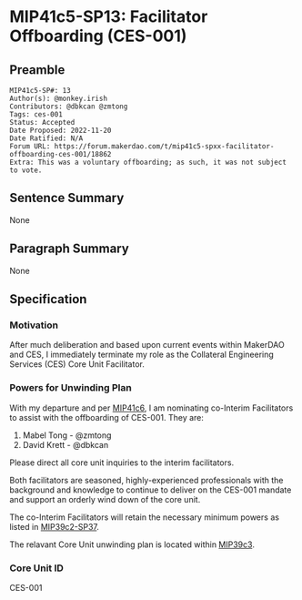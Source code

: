 # MIP41c5-SP13: Facilitator Offboarding (CES-001)

## Preamble

```
MIP41c5-SP#: 13
Author(s): @monkey.irish
Contributors: @dbkcan @zmtong
Tags: ces-001
Status: Accepted
Date Proposed: 2022-11-20
Date Ratified: N/A
Forum URL: https://forum.makerdao.com/t/mip41c5-spxx-facilitator-offboarding-ces-001/18862
Extra: This was a voluntary offboarding; as such, it was not subject to vote.
```

## Sentence Summary

None

## Paragraph Summary

None

## Specification

### Motivation

After much deliberation and based upon current events within MakerDAO and CES, I immediately terminate my role as the Collateral Engineering Services (CES) Core Unit Facilitator.

### Powers for Unwinding Plan

With my departure and per [MIP41c6](https://mips.makerdao.com/mips/details/MIP41#MIP41c6), I am nominating co-Interim Facilitators to assist with the offboarding of CES-001. They are:

1. Mabel Tong - @zmtong
2. David Krett - @dbkcan

Please direct all core unit inquiries to the interim facilitators.

Both facilitators are seasoned, highly-experienced professionals with the background and knowledge to continue to deliver on the CES-001 mandate and support an orderly wind down of the core unit.

The co-Interim Facilitators will retain the necessary minimum powers as listed in [MIP39c2-SP37](https://forum.makerdao.com/t/mip39c2-sp37-modifying-collateral-engineering-services-core-unit-mandate-ces-001/17751).

The relavant Core Unit unwinding plan is located within [MIP39c3](https://forum.makerdao.com/t/mip39c3-spxx-core-unit-offboarding-ces-001/18863).

### Core Unit ID

CES-001

